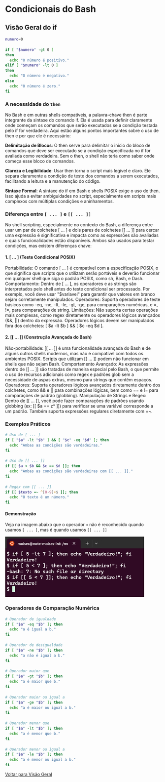 
# Condicionais do Bash

## Visão Geral do if

```bash
numero=0

if [ "$numero" -gt 0 ]
then
  echo "O número é positivo."
elif [ "$numero" -lt 0 ]
then
  echo "O número é negativo."
else
  echo "O número é zero."
fi
```

### A necessidade do `then`

No Bash e em outras shells compatíveis, a palavra-chave then é parte integrante da sintaxe do comando if. Ela é usada para definir claramente onde começam os comandos que serão executados se a condição testada pelo if for verdadeira. Aqui estão alguns pontos importantes sobre o uso de then e por que ele é necessário:

**Delimitação de Blocos**: O then serve para delimitar o início do bloco de comandos que deve ser executado se a condição especificada no if for avaliada como verdadeira. Sem o then, o shell não teria como saber onde começa esse bloco de comandos.

**Clareza e Legibilidade**: Usar then torna o script mais legível e claro. Ele separa claramente a condição de teste dos comandos a serem executados, facilitando a leitura e a manutenção do código.

**Sintaxe Formal**: A sintaxe do if em Bash e shells POSIX exige o uso de then. Isso ajuda a evitar ambiguidades no script, especialmente em scripts mais complexos com múltiplas condições e aninhamentos.

### Diferença entre `[ ... ]` e `[[ ... ]]`

No shell scripting, especialmente no contexto do Bash, a diferença entre usar um par de colchetes [ ... ] e dois pares de colchetes [[ ... ]] para cercar uma expressão é significativa e impacta como as expressões são avaliadas e quais funcionalidades estão disponíveis. Ambos são usados para testar condições, mas existem diferenças chave:

#### 1. [ ... ] (Teste Condicional POSIX)
Portabilidade: O comando [ ... ] é compatível com a especificação POSIX, o que significa que scripts que o utilizam serão portáveis e deverão funcionar em qualquer shell que siga o padrão POSIX, como sh, Bash, e Dash.
Comportamento: Dentro de [ ... ], os operadores e as strings são interpretados pelo shell antes do teste condicional ser processado. Por exemplo, você deve usar "$variavel" para garantir que valores em branco sejam corretamente manipulados.
Operadores: Suporta operadores de teste básicos como -eq, -ne, -lt, -le, -gt, -ge, para comparações numéricas, e =, !=, para comparações de string.
Limitações: Não suporta certas operações mais complexas, como regex diretamente ou operadores lógicos avançados (&&, ||) dentro da expressão. Operadores lógicos devem ser manipulados fora dos colchetes: [ $a -lt $b ] && [ $c -eq $d ].

#### 2. [[ ... ]] (Construção Avançada do Bash)
Não-portabilidade: [[ ... ]] é uma funcionalidade avançada do Bash e de alguns outros shells modernos, mas não é compatível com todos os ambientes POSIX. Scripts que utilizam [[ ... ]] podem não funcionar em shells que não sejam Bash.
Comportamento Avançado: As expressões dentro de [[ ... ]] são tratadas de maneira especial pelo Bash, o que permite o uso de recursos adicionais como regex e padrões glob sem a necessidade de aspas extras, mesmo para strings que contêm espaços.
Operadores: Suporta operadores lógicos avançados diretamente dentro dos colchetes, como && e || para combinações lógicas, bem como == e != para comparações de padrão (globbing).
Manipulação de Strings e Regex: Dentro de [[ ... ]], você pode fazer comparações de padrões usando globbing (ex: [[ $a == z* ]]) para verificar se uma variável corresponde a um padrão. Também suporta expressões regulares diretamente com =~.

### Exemplos Práticos

```bash
# Uso de [ ... ]
if [ "$a" -lt "$b" ] && [ "$c" -eq "$d" ]; then
  echo "Ambas as condições são verdadeiras."
fi

# Uso de [[ ... ]]
if [[ $a < $b && $c == $d ]]; then
  echo "Ambas as condições são verdadeiras com [[ ... ]]."
fi

# Regex com [[ ... ]]
if [[ $texto =~ ^[0-9]+$ ]]; then
  echo "O texto é um número."
fi
```

#### Demonstração 

Veja na imagem abaixo que o operador `<` não é reconhecido quando usamos `[ ... ]`, mas é quando usamos `[[ ... ]]`

![alt text](image.png)

### Operadores de Comparação Numérica

```bash
# Operador de igualdade
if [ "$a" -eq "$b" ]; then
  echo "a é igual a b."
fi

# Operador de desigualdade
if [ "$a" -ne "$b" ]; then
  echo "a não é igual a b."
fi

# Operador maior que
if [ "$a" -gt "$b" ]; then
  echo "a é maior que b."
fi

# Operador maior ou igual a
if [ "$a" -ge "$b" ]; then
  echo "a é maior ou igual a b."
fi

# Operador menor que
if [ "$a" -lt "$b" ]; then
  echo "a é menor que b."
fi

# Operador menor ou igual a
if [ "$a" -le "$b" ]; then
  echo "a é menor ou igual a b."
fi
```

[Voltar para Visão Geral](../README.md)
